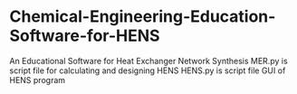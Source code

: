 # Chemical-Engineering-Education-Software-for-HENS
An Educational Software for Heat Exchanger Network Synthesis
MER.py is script file for calculating and designing HENS
HENS.py is script file GUI of HENS program
